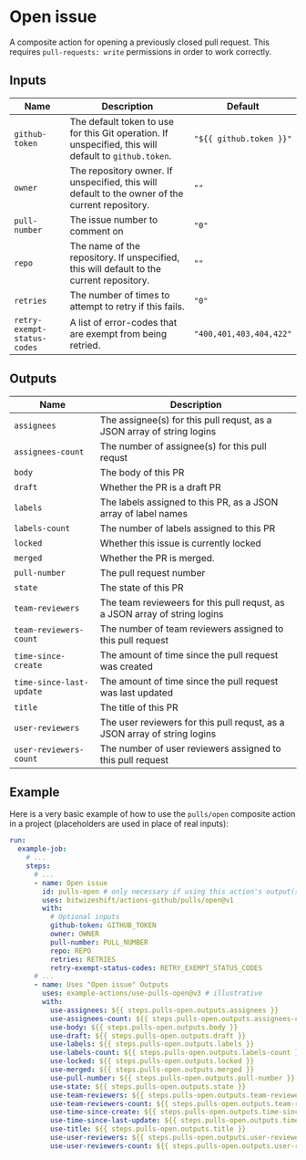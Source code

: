 # Open issue

<!-- These docs are generated by a tool -->

A composite action for opening a previously closed pull request.
This requires `pull-requests: write` permissions in order to work correctly.

## Inputs

| Name | Description | Default |
|------|-------------|---------|
| `github-token` | The default token to use for this Git operation. If unspecified, this will default to `github.token`.  | `"${{ github.token }}"` |
| `owner` | The repository owner. If unspecified, this will default to the owner of the current repository.  | `""` |
| `pull-number` | The issue number to comment on | `"0"` |
| `repo` | The name of the repository. If unspecified, this will default to the current repository.  | `""` |
| `retries` | The number of times to attempt to retry if this fails.  | `"0"` |
| `retry-exempt-status-codes` | A list of error-codes that are exempt from being retried.  | `"400,401,403,404,422"` |

## Outputs

| Name | Description |
|------|-------------|
| `assignees` | The assignee(s) for this pull requst, as a JSON array of string logins |
| `assignees-count` | The number of assignee(s) for this pull requst |
| `body` | The body of this PR |
| `draft` | Whether the PR is a draft PR |
| `labels` | The labels assigned to this PR, as a JSON array of label names |
| `labels-count` | The number of labels assigned to this PR |
| `locked` | Whether this issue is currently locked |
| `merged` | Whether the PR is merged. |
| `pull-number` | The pull request number |
| `state` | The state of this PR |
| `team-reviewers` | The team revieweers for this pull requst, as a JSON array of string logins |
| `team-reviewers-count` | The number of team reviewers assigned to this pull request |
| `time-since-create` | The amount of time since the pull request was created |
| `time-since-last-update` | The amount of time since the pull request was last updated |
| `title` | The title of this PR |
| `user-reviewers` | The user reviewers for this pull requst, as a JSON array of string logins |
| `user-reviewers-count` | The number of user reviewers assigned to this pull request |

## Example

Here is a very basic example of how to use the `pulls/open` composite action
in a project (placeholders are used in place of real inputs):

```yaml
run:
  example-job:
    # ... 
    steps:
      # ... 
      - name: Open issue
        id: pulls-open # only necessary if using this action's output(s)
        uses: bitwizeshift/actions-github/pulls/open@v1
        with:
          # Optional inputs
          github-token: GITHUB_TOKEN
          owner: OWNER
          pull-number: PULL_NUMBER
          repo: REPO
          retries: RETRIES
          retry-exempt-status-codes: RETRY_EXEMPT_STATUS_CODES
      # ... 
      - name: Uses "Open issue" Outputs
        uses: example-actions/use-pulls-open@v3 # illustrative
        with:
          use-assignees: ${{ steps.pulls-open.outputs.assignees }}
          use-assignees-count: ${{ steps.pulls-open.outputs.assignees-count }}
          use-body: ${{ steps.pulls-open.outputs.body }}
          use-draft: ${{ steps.pulls-open.outputs.draft }}
          use-labels: ${{ steps.pulls-open.outputs.labels }}
          use-labels-count: ${{ steps.pulls-open.outputs.labels-count }}
          use-locked: ${{ steps.pulls-open.outputs.locked }}
          use-merged: ${{ steps.pulls-open.outputs.merged }}
          use-pull-number: ${{ steps.pulls-open.outputs.pull-number }}
          use-state: ${{ steps.pulls-open.outputs.state }}
          use-team-reviewers: ${{ steps.pulls-open.outputs.team-reviewers }}
          use-team-reviewers-count: ${{ steps.pulls-open.outputs.team-reviewers-count }}
          use-time-since-create: ${{ steps.pulls-open.outputs.time-since-create }}
          use-time-since-last-update: ${{ steps.pulls-open.outputs.time-since-last-update }}
          use-title: ${{ steps.pulls-open.outputs.title }}
          use-user-reviewers: ${{ steps.pulls-open.outputs.user-reviewers }}
          use-user-reviewers-count: ${{ steps.pulls-open.outputs.user-reviewers-count }}
```
